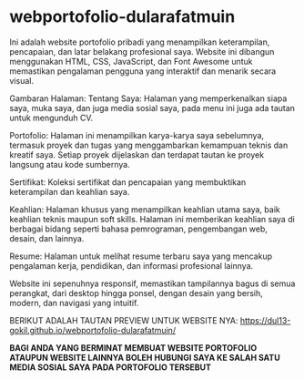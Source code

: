 # webportofolio-dularafatmuin
Ini adalah website portofolio pribadi yang menampilkan keterampilan, pencapaian, dan latar belakang profesional saya. Website ini dibangun menggunakan HTML, CSS, JavaScript, dan Font Awesome untuk memastikan pengalaman pengguna yang interaktif dan menarik secara visual.

Gambaran Halaman:
  Tentang Saya: Halaman yang memperkenalkan siapa saya, muka saya, dan juga media sosial saya, pada menu ini juga ada tautan untuk mengunduh CV.
  
  Portofolio: Halaman ini menampilkan karya-karya saya sebelumnya, termasuk proyek dan tugas yang menggambarkan kemampuan teknis dan kreatif saya. Setiap proyek dijelaskan dan terdapat tautan ke proyek langsung atau kode sumbernya.
  
  Sertifikat: Koleksi sertifikat dan pencapaian yang membuktikan keterampilan dan keahlian saya.
  
  Keahlian: Halaman khusus yang menampilkan keahlian utama saya, baik keahlian teknis maupun soft skills. Halaman ini memberikan keahlian saya di berbagai bidang seperti bahasa pemrograman, pengembangan web,          desain, dan lainnya.
  
  Resume: Halaman untuk melihat resume terbaru saya yang mencakup pengalaman kerja, pendidikan, dan informasi profesional lainnya.

Website ini sepenuhnya responsif, memastikan tampilannya bagus di semua perangkat, dari desktop hingga ponsel, dengan desain yang bersih, modern, dan navigasi yang intuitif.

BERIKUT ADALAH TAUTAN PREVIEW UNTUK WEBSITE NYA: https://dul13-gokil.github.io/webportofolio-dularafatmuin/

**BAGI ANDA YANG BERMINAT MEMBUAT WEBSITE PORTOFOLIO ATAUPUN WEBSITE LAINNYA BOLEH HUBUNGI SAYA KE SALAH SATU MEDIA SOSIAL SAYA PADA PORTOFOLIO TERSEBUT**

